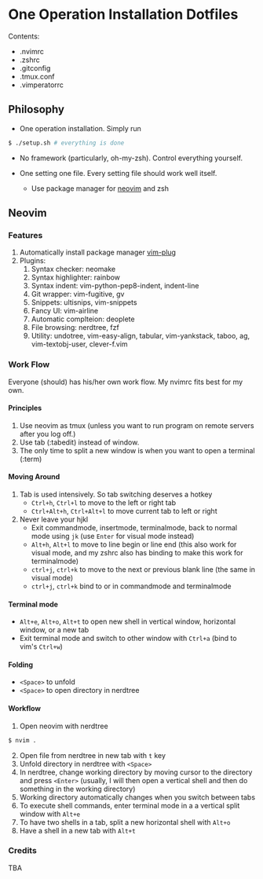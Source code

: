 # One Operation Installation Dotfiles

Contents:
* .nvimrc
* .zshrc
* .gitconfig
* .tmux.conf
* .vimperatorrc

## Philosophy
* One operation installation. Simply run
```bash
$ ./setup.sh # everything is done

```

* No framework (particularly, oh-my-zsh). Control everything yourself.

* One setting one file. Every setting file should work well itself.
    * Use package manager for [neovim](https://github.com/neovim/neovim/wiki/Installing-Neovim) and zsh


## Neovim

### Features
1. Automatically install package manager [vim-plug](https://github.com/junegunn/vim-plug)
2. Plugins:
    1. Syntax checker: neomake
    2. Syntax highlighter: rainbow
    3. Syntax indent: vim-python-pep8-indent, indent-line
    4. Git wrapper: vim-fugitive, gv
    5. Snippets: ultisnips, vim-snippets
    6. Fancy UI: vim-airline
    7. Automatic complteion: deoplete
    8. File browsing: nerdtree, fzf
    9. Utility: undotree, vim-easy-align, tabular, vim-yankstack, taboo, ag, vim-textobj-user, clever-f.vim


### Work Flow
Everyone (should) has his/her own work flow. My nvimrc fits best for my own.

#### Principles
1. Use neovim as tmux (unless you want to run program on remote servers after you log off.)
2. Use tab (:tabedit) instead of window.
3. The only time to split a new window is when you want to open a terminal (:term)

#### Moving Around
1. Tab is used intensively. So tab switching deserves a hotkey
    * `Ctrl+h`, `Ctrl+l` to move to the left or right tab
    * `Ctrl+Alt+h`, `Ctrl+Alt+l` to move current tab to left or right
2. Never leave your hjkl
    * Exit commandmode, insertmode, terminalmode, back to normal mode using `jk` (use `Enter` for visual mode instead)
    * `Alt+h`, `Alt+l` to move to line begin or line end (this also work for visual mode, and my zshrc also has binding to make this work for terminalmode)
    * `ctrl+j`, `ctrl+k` to move to the next or previous blank line (the same in visual mode)
    * `ctrl+j`, `ctrl+k` bind to <Down> or <Up> in commandmode and terminalmode

#### Terminal mode
* `Alt+e`, `Alt+o`, `Alt+t` to open new shell in vertical window, horizontal window, or a new tab
* Exit terminal mode and switch to other window with `Ctrl+a` (bind to vim's `Ctrl+w`)

#### Folding
* `<Space>` to unfold
* `<Space>` to open directory in nerdtree

#### Workflow
1. Open neovim with nerdtree
```bash
$ nvim .
```
2. Open file from nerdtree in new tab with `t` key
3. Unfold directory in nerdtree with `<Space>`
4. In nerdtree, change working directory by moving cursor to the directory and press `<Enter>` (usually, I will then open a vertical shell and then do something in the working directory)
3. Working directory automatically changes when you switch between tabs
4. To execute shell commands, enter terminal mode in a a vertical split window with `Alt+e`
5. To have two shells in a tab, split a new horizontal shell with `Alt+o`
6. Have a shell in a new tab with `Alt+t`

### Credits
TBA

